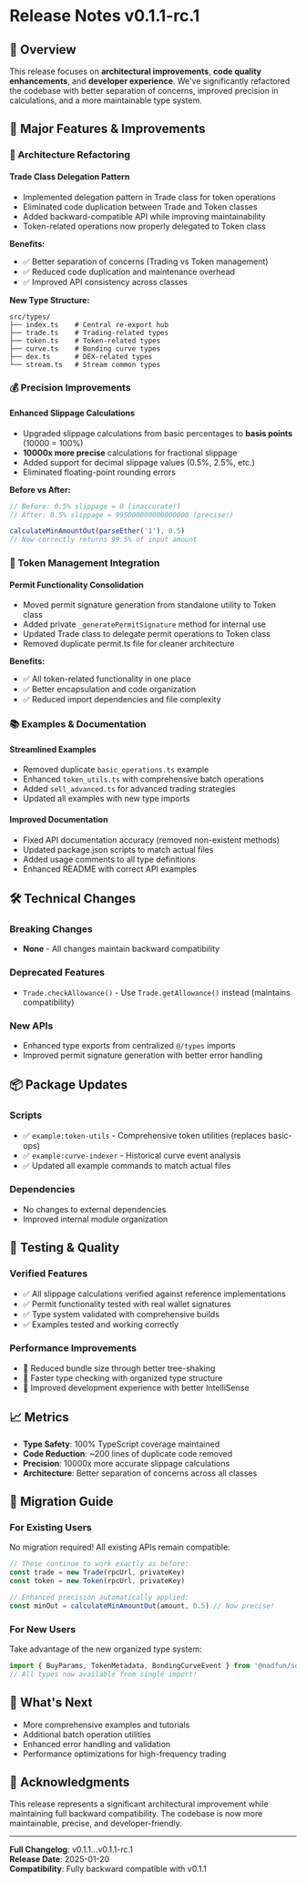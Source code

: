 # Release Notes v0.1.1-rc.1

## 🎯 Overview

This release focuses on **architectural improvements**, **code quality enhancements**, and **developer experience**. We've significantly refactored the codebase with better separation of concerns, improved precision in calculations, and a more maintainable type system.

## 🚀 Major Features & Improvements

### 🔧 Architecture Refactoring

#### **Trade Class Delegation Pattern**

- Implemented delegation pattern in Trade class for token operations
- Eliminated code duplication between Trade and Token classes
- Added backward-compatible API while improving maintainability
- Token-related operations now properly delegated to Token class

**Benefits:**

- ✅ Better separation of concerns (Trading vs Token management)
- ✅ Reduced code duplication and maintenance overhead
- ✅ Improved API consistency across classes

**New Type Structure:**

```
src/types/
├── index.ts    # Central re-export hub
├── trade.ts    # Trading-related types
├── token.ts    # Token-related types
├── curve.ts    # Bonding curve types
├── dex.ts      # DEX-related types
└── stream.ts   # Stream common types
```

### 💰 Precision Improvements

#### **Enhanced Slippage Calculations**

- Upgraded slippage calculations from basic percentages to **basis points** (10000 = 100%)
- **10000x more precise** calculations for fractional slippage
- Added support for decimal slippage values (0.5%, 2.5%, etc.)
- Eliminated floating-point rounding errors

**Before vs After:**

```typescript
// Before: 0.5% slippage = 0 (inaccurate!)
// After: 0.5% slippage = 995000000000000000 (precise!)

calculateMinAmountOut(parseEther('1'), 0.5)
// Now correctly returns 99.5% of input amount
```

### 🔐 Token Management Integration

#### **Permit Functionality Consolidation**

- Moved permit signature generation from standalone utility to Token class
- Added private `_generatePermitSignature` method for internal use
- Updated Trade class to delegate permit operations to Token class
- Removed duplicate permit.ts file for cleaner architecture

**Benefits:**

- ✅ All token-related functionality in one place
- ✅ Better encapsulation and code organization
- ✅ Reduced import dependencies and file complexity

### 📚 Examples & Documentation

#### **Streamlined Examples**

- Removed duplicate `basic_operations.ts` example
- Enhanced `token_utils.ts` with comprehensive batch operations
- Added `sell_advanced.ts` for advanced trading strategies
- Updated all examples with new type imports

#### **Improved Documentation**

- Fixed API documentation accuracy (removed non-existent methods)
- Updated package.json scripts to match actual files
- Added usage comments to all type definitions
- Enhanced README with correct API examples

## 🛠 Technical Changes

### Breaking Changes

- **None** - All changes maintain backward compatibility

### Deprecated Features

- `Trade.checkAllowance()` - Use `Trade.getAllowance()` instead (maintains compatibility)

### New APIs

- Enhanced type exports from centralized `@/types` imports
- Improved permit signature generation with better error handling

## 📦 Package Updates

### Scripts

- ✅ `example:token-utils` - Comprehensive token utilities (replaces basic-ops)
- ✅ `example:curve-indexer` - Historical curve event analysis
- ✅ Updated all example commands to match actual files

### Dependencies

- No changes to external dependencies
- Improved internal module organization

## 🧪 Testing & Quality

### Verified Features

- ✅ All slippage calculations verified against reference implementations
- ✅ Permit functionality tested with real wallet signatures
- ✅ Type system validated with comprehensive builds
- ✅ Examples tested and working correctly

### Performance Improvements

- 🚀 Reduced bundle size through better tree-shaking
- 🚀 Faster type checking with organized type structure
- 🚀 Improved development experience with better IntelliSense

## 📈 Metrics

- **Type Safety**: 100% TypeScript coverage maintained
- **Code Reduction**: ~200 lines of duplicate code removed
- **Precision**: 10000x more accurate slippage calculations
- **Architecture**: Better separation of concerns across all classes

## 🔄 Migration Guide

### For Existing Users

No migration required! All existing APIs remain compatible:

```typescript
// These continue to work exactly as before:
const trade = new Trade(rpcUrl, privateKey)
const token = new Token(rpcUrl, privateKey)

// Enhanced precision automatically applied:
const minOut = calculateMinAmountOut(amount, 0.5) // Now precise!
```

### For New Users

Take advantage of the new organized type system:

```typescript
import { BuyParams, TokenMetadata, BondingCurveEvent } from '@nadfun/sdk'
// All types now available from single import!
```

## 🎉 What's Next

- More comprehensive examples and tutorials
- Additional batch operation utilities
- Enhanced error handling and validation
- Performance optimizations for high-frequency trading

## 🙏 Acknowledgments

This release represents a significant architectural improvement while maintaining full backward compatibility. The codebase is now more maintainable, precise, and developer-friendly.

---

**Full Changelog**: v0.1.1...v0.1.1-rc.1  
**Release Date**: 2025-01-20  
**Compatibility**: Fully backward compatible with v0.1.1
